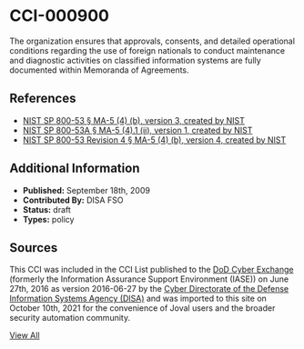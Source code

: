 # CCI-000900

The organization ensures that approvals, consents, and detailed operational conditions regarding the use of foreign nationals to conduct maintenance and diagnostic activities on classified information systems are fully documented within Memoranda of Agreements.

## References ##

* [NIST SP 800-53 § MA-5 (4) (b), version 3, created by NIST](http://csrc.nist.gov/publications/PubsSPs.html)
* [NIST SP 800-53A § MA-5 (4).1 (ii), version 1, created by NIST](http://csrc.nist.gov/publications/PubsSPs.html)
* [NIST SP 800-53 Revision 4 § MA-5 (4) (b), version 4, created by NIST](http://csrc.nist.gov/publications/PubsSPs.html)


## Additional Information ##

* **Published:** September 18th, 2009
* **Contributed By:** DISA FSO
* **Status:** draft
* **Types:** policy

## Sources ##

This CCI was included in the CCI List published to the [DoD Cyber Exchange](https://public.cyber.mil/stigs/cci/)
(formerly the Information Assurance Support Environment (IASE)) on June 27th, 2016 as version
2016-06-27 by the [Cyber Directorate of the Defense Information Systems Agency (DISA)](https://public.cyber.mil/about-cyber/)
and was imported to this site on October 10th, 2021 for the convenience of Joval users and the broader
security automation community.

[View All](../README.md)
